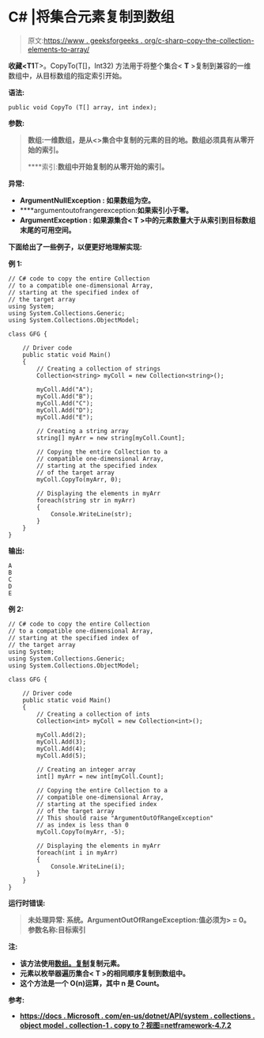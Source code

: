 # C# |将集合<t>元素复制到数组</t>

> 原文:[https://www . geeksforgeeks . org/c-sharp-copy-the-collection-elements-to-array/](https://www.geeksforgeeks.org/c-sharp-copying-the-collectiont-elements-to-an-array/)

**收藏<T1**T>。CopyTo(T[]，Int32) 方法用于将整个集合< **T** >复制到兼容的一维数组中，从目标数组的指定索引开始。

**语法:**

```
public void CopyTo (T[] array, int index);

```

**参数:**

> **数组:**一维数组，是从<**>集合中复制的元素的目的地。数组必须具有从零开始的索引。**
> 
> ****索引:**数组中开始复制的从零开始的索引。**

****异常:****

*   ****ArgumentNullException :** 如果数组为空。**
*   ****argumentoutofrangerexception:**如果索引小于零。**
*   ****ArgumentException :** 如果源集合< **T** >中的元素数量大于从索引到目标数组末尾的可用空间。**

**下面给出了一些例子，以便更好地理解实现:**

****例 1:****

```
// C# code to copy the entire Collection
// to a compatible one-dimensional Array,
// starting at the specified index of
// the target array
using System;
using System.Collections.Generic;
using System.Collections.ObjectModel;

class GFG {

    // Driver code
    public static void Main()
    {
        // Creating a collection of strings
        Collection<string> myColl = new Collection<string>();

        myColl.Add("A");
        myColl.Add("B");
        myColl.Add("C");
        myColl.Add("D");
        myColl.Add("E");

        // Creating a string array
        string[] myArr = new string[myColl.Count];

        // Copying the entire Collection to a
        // compatible one-dimensional Array,
        // starting at the specified index
        // of the target array
        myColl.CopyTo(myArr, 0);

        // Displaying the elements in myArr
        foreach(string str in myArr)
        {
            Console.WriteLine(str);
        }
    }
}
```

****输出:****

```
A
B
C
D
E 
```

****例 2:****

```
// C# code to copy the entire Collection
// to a compatible one-dimensional Array,
// starting at the specified index of
// the target array
using System;
using System.Collections.Generic;
using System.Collections.ObjectModel;

class GFG {

    // Driver code
    public static void Main()
    {
        // Creating a collection of ints
        Collection<int> myColl = new Collection<int>();

        myColl.Add(2);
        myColl.Add(3);
        myColl.Add(4);
        myColl.Add(5);

        // Creating an integer array
        int[] myArr = new int[myColl.Count];

        // Copying the entire Collection to a
        // compatible one-dimensional Array,
        // starting at the specified index
        // of the target array
        // This should raise "ArgumentOutOfRangeException"
        // as index is less than 0
        myColl.CopyTo(myArr, -5);

        // Displaying the elements in myArr
        foreach(int i in myArr)
        {
            Console.WriteLine(i);
        }
    }
}
```

****运行时错误:****

> **未处理异常:
> 系统。ArgumentOutOfRangeException:值必须为> = 0。
> 参数名称:目标索引**

****注:****

*   **该方法使用[数组。复制](https://docs.microsoft.com/en-us/dotnet/api/system.array.copy?view=netframework-4.7.2)复制元素。**
*   **元素以枚举器遍历集合< **T** >的相同顺序复制到数组中。**
*   **这个方法是一个 O(n)运算，其中 n 是 Count。**

****参考:****

*   **[https://docs . Microsoft . com/en-us/dotnet/API/system . collections . object model . collection-1 . copy to？视图=netframework-4.7.2](https://docs.microsoft.com/en-us/dotnet/api/system.collections.objectmodel.collection-1.copyto?view=netframework-4.7.2)**
